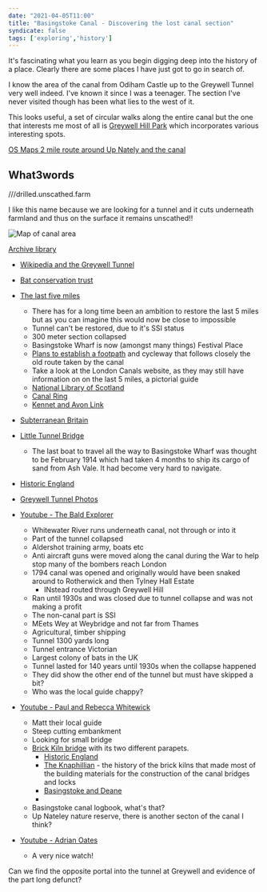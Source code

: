 ```yaml
---
date: "2021-04-05T11:00"
title: "Basingstoke Canal - Discovering the lost canal section"
syndicate: false
tags: ['exploring','history']
---
```

It's fascinating what you learn as you begin digging deep into the history of a place. Clearly there are some places I have just got to go in search of. 

I know the area of the canal from Odiham Castle up to the Greywell Tunnel very well indeed. I've known it since I was a teenager. The section I've never visited though has been what lies to the west of it.

This looks useful, a set of circular walks along the entire canal but the one that interests me most of all is [Greywell Hill Park](https://www.basingstoke-canal.org.uk/bcs/wp-content/uploads/2013/04/Circular-Rambles-on-the-Basingstoke-Canal.pdf) which incorporates various interesting spots.

[OS Maps 2 mile route around Up Nately and the canal](https://osmaps.ordnancesurvey.co.uk/osmaps/route/3140679/2-mile-route-arounf-up-nately-canal-route)

## What3words

///drilled.unscathed.farm

I like this name because we are looking for a tunnel and it cuts underneath farmland and thus on the surface it remains unscathed!!

![Map of canal area](https://res.cloudinary.com/dqpknoetx/image/upload/v1617621065/84062606-2656-4C77-835F-D3A75E9D5C86_esqodi.jpg)

[Archive library](https://basingstoke-canal.org.uk/bcs/web-archive/publications/other-bcs-publications/)

- [Wikipedia and the Greywell Tunnel](https://en.wikipedia.org/wiki/Greywell_Tunnel)

- [Bat conservation trust](http://batconservationtrust.blogspot.com/2018/03/bats-in-greywell-tunnel-hampshire.html?m=1)

- [The last five miles](https://basingstoke-canal.org.uk/about/the-canal/the-last-5-miles/)
	- There has for a long time been an ambition to restore the last 5 miles but as you can imagine this would now be close to impossible
	- Tunnel can't be restored, due to it's SSI status
	- 300 meter section collapsed
	- Basingstoke Wharf is now (amongst many things) Festival Place 
	- [Plans to establish a footpath](https://www.basingstoke.gov.uk/content/doclib/42.pdf) and cycleway that follows closely the old route taken by the canal
	- Take a look at the London Canals website, as they may still have information on on the last 5 miles, a pictorial guide
	- [National Library of Scotland](http://maps.nls.uk/geo/explore/#zoom=16&lat=51.2633&lon=-0.9964&layers=171)
	- [Canal Ring](https://basingstoke-canal.org.uk/bcs/wp-content/uploads/2013/04/Hants-and-Berks-Canal-Map.jpg)
	- [Kennet and Avon Link](https://basingstoke-canal.org.uk/bcs/wp-content/uploads/2013/04/Berks-Hants-Canal.jpg)

- [Subterranean Britain](https://www.subbrit.org.uk/sites/greywell-tunnel-basingstoke-canal/)

- [Little Tunnel Bridge](https://www.subbrit.org.uk/sites/little-tunnel-basingstoke-canal/)
	- The last boat to travel all the way to Basingstoke Wharf was thought to be February 1914 which had taken 4 months to ship its cargo of sand from Ash Vale. It had become very hard to navigate.

- [Historic England](https://historicengland.org.uk/listing/the-list/list-entry/1339863)

- [Greywell Tunnel Photos](https://www.flickr.com/photos/johnspooner/5782255998)

- [Youtube - The Bald Explorer](https://m.youtube.com/watch?v=09Yz1pruGHc)
	- Whitewater River runs underneath canal, not through or into it
	- Part of the tunnel collapsed
	- Aldershot training army, boats etc
	- Anti aircraft guns were moved along the canal during the War to help stop many of the bombers reach London
	- 1794 canal was opened and originally would have been snaked around to Rotherwick and then Tylney Hall Estate
		- INstead routed through Greywell Hill
	- Ran until 1930s and was closed due to tunnel collapse and was not making a profit
	- The non-canal part is SSI
	- MEets Wey at Weybridge and not far from Thames
	- Agricultural, timber shipping
	- Tunnel 1300 yards long
	- Tunnel entrance Victorian
	- Largest colony of bats in the UK
	- Tunnel lasted for 140 years until 1930s when the collapse happened
	- They did show the other end of the tunnel but must have skipped a bit?
	- Who was the local guide chappy?

- [Youtube - Paul and Rebecca Whitewick](https://m.youtube.com/watch?v=V2nmizr9JHU)
	- Matt their local guide
	- Steep cutting embankment
	- Looking for small bridge
	- [Brick Kiln bridge](https://www.hants.gov.uk/thingstodo/countryparks/basingstokecanal/explore/brickkilnbridge) with its two different parapets. 
		- [Historic England](https://historicengland.org.uk/listing/the-list/list-entry/1092940)
		- [The Knaphillian](https://theknaphillian.co.uk/history-three/) - the history of the brick kilns that made most of the building materials for the construction of the canal bridges and locks
		- [Basingstoke and Deane](https://www.basingstoke.gov.uk/content/page/64346/Basingstoke%20Canal%20CAA.pdf)
		- 
	- Basingstoke canal logbook, what's that?
	- Up Nateley nature reserve, there is another secton of the canal I think?

- [Youtube - Adrian Oates](https://m.youtube.com/watch?v=R01kAJ0CRAk)
	- A very nice watch!

Can we find the opposite portal into the tunnel at Greywell and evidence of the part long defunct?
